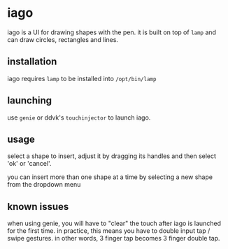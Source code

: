 # iago

iago is a UI for drawing shapes with the pen. it is built on top of `lamp`
and can draw circles, rectangles and lines.

## installation

iago requires `lamp` to be installed into `/opt/bin/lamp`

## launching

use `genie` or ddvk's `touchinjector` to launch iago.

## usage

select a shape to insert, adjust it by dragging its handles and then select
'ok' or 'cancel'.

you can insert more than one shape at a time by selecting a new shape from
the dropdown menu

## known issues

when using genie, you will have to "clear" the touch after iago is launched for
the first time.  in practice, this means you have to double input tap / swipe
gestures. in other words, 3 finger tap becomes 3 finger double tap.

